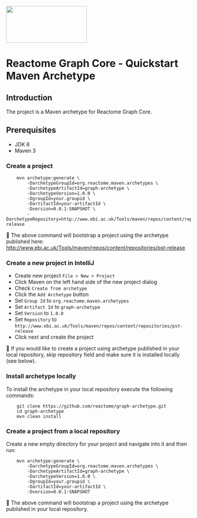 <img src=https://cloud.githubusercontent.com/assets/6883670/22938783/bbef4474-f2d4-11e6-92a5-07c1a6964491.png width=220 height=100 />

Reactome Graph Core - Quickstart Maven Archetype
===============================================

## Introduction
The project is a Maven archetype for Reactome Graph Core.

## Prerequisites

- JDK 8
- Maven 3

### Create a project

```console
    mvn archetype:generate \
        -DarchetypeGroupId=org.reactome.maven.archetypes \
        -DarchetypeArtifactId=graph-archetype \
        -DarchetypeVersion=1.0.0 \
        -DgroupId=your.groupid \
        -DartifactId=your-artifactId \
        -Dversion=0.0.1-SNAPSHOT \
        -DarchetypeRepository=http://www.ebi.ac.uk/Tools/maven/repos/content/repositories/pst-release
```

:memo: The above command will bootstrap a project using the archetype published here: http://www.ebi.ac.uk/Tools/maven/repos/content/repositories/pst-release

### Create a new project in IntelliJ

* Create new project `File > New > Project`
* Click Maven on the left hand side of the new project dialog
* Check `Create from archetype`
* Click the `Add Archetype` button
* Set `Group Id` to `org.reactome.maven.archetypes`
* Set `Artifact Id` to `graph-archetype`
* Set `Version` to `1.0.0`
* Set `Repository` to `http://www.ebi.ac.uk/Tools/maven/repos/content/repositories/pst-release`
* Click next and create the project

:memo: If you would like to create a project using archetype published in your local repository, skip repository field and make sure it is installed locally (see below).

### Install archetype locally

To install the archetype in your local repository execute the following commands:

```console
    git clone https://github.com/reactome/graph-archetype.git
    cd graph-archetype
    mvn clean install
```

### Create a project from a local repository

Create a new empty directory for your project and navigate into it and then run:

```console
    mvn archetype:generate \
        -DarchetypeGroupId=org.reactome.maven.archetypes \
        -DarchetypeArtifactId=graph-archetype \
        -DarchetypeVersion=1.0.0 \
        -DgroupId=your.groupid \
        -DartifactId=your-artifactId \
        -Dversion=0.0.1-SNAPSHOT
```

:memo: The above command will bootstrap a project using the archetype published in your local repository.